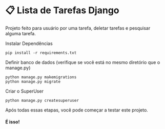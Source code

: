
# 📋 Lista de Tarefas Django

Projeto feito para usuário por uma tarefa, deletar tarefas e pesquisar alguma tarefa.

Instalar Dependências

```
pip install -r requirements.txt
```

Definir banco de dados (verifique se você está no mesmo diretório que o manage.py)
```
python manage.py makemigrations
python manage.py migrate
```
Criar o SuperUser 
```
python manage.py createsuperuser
```

Após todas essas etapas, você pode começar a testar este projeto.

#### É isso!